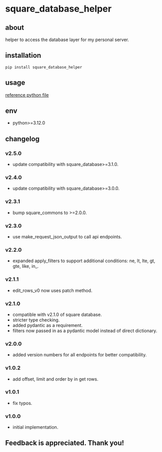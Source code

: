 # square_database_helper

## about

helper to access the database layer for my personal server.

## installation

```shell
pip install square_database_helper
```

## usage

[reference python file](./example.py)

## env

- python>=3.12.0

## changelog

### v2.5.0

- update compatibility with square_database>=3.1.0.

### v2.4.0

- update compatibility with square_database>=3.0.0.

### v2.3.1

- bump square_commons to >=2.0.0.

### v2.3.0

- use make_request_json_output to call api endpoints.

### v2.2.0

- expanded apply_filters to support additional conditions: ne, lt, lte, gt, gte, like, in_.

### v2.1.1

- edit_rows_v0 now uses patch method.

### v2.1.0

- compatible with v2.1.0 of square database.
- stricter type checking.
- added pydantic as a requirement.
- filters now passed in as a pydantic model instead of direct dictionary.

### v2.0.0

- added version numbers for all endpoints for better compatibility.

### v1.0.2

- add offset, limit and order by in get rows.

### v1.0.1

- fix typos.

### v1.0.0

- initial implementation.

## Feedback is appreciated. Thank you!

